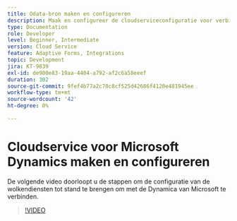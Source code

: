 ```yaml
---
title: Odata-bron maken en configureren
description: Maak en configureer de cloudserviceconfiguratie voor verbinding met Microsoft Dynamics.
type: Documentation
role: Developer
level: Beginner, Intermediate
version: Cloud Service
feature: Adaptive Forms, Integrations
topic: Development
jira: KT-9839
exl-id: de900e83-19aa-4404-a792-af2c6a58eeef
duration: 302
source-git-commit: 9fef4b77a2c70c8cf525d42686f4120e481945ee
workflow-type: tm+mt
source-wordcount: '42'
ht-degree: 0%

---
```


# Cloudservice voor Microsoft Dynamics maken en configureren


De volgende video doorloopt u de stappen om de configuratie van de wolkendiensten tot stand te brengen om met de Dynamica van Microsoft te verbinden.

>[!VIDEO](https://video.tv.adobe.com/v/340758?quality=12&learn=on)
